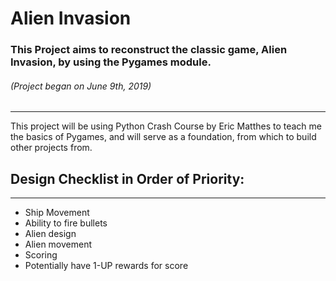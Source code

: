 # Alien Invasion

### This Project aims to reconstruct the classic game, Alien Invasion, by using the Pygames module.

###### (Project began on June 9th, 2019)

---

This project will be using Python Crash Course by Eric Matthes to teach me the basics of Pygames, and will serve as a foundation, from which to build other projects from.

## Design Checklist in Order of Priority:

---

- Ship Movement
- Ability to fire bullets
- Alien design
- Alien movement
- Scoring
- Potentially have 1-UP rewards for score
